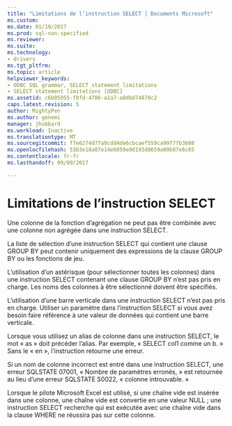 ```yaml
---
title: "Limitations de l’instruction SELECT | Documents Microsoft"
ms.custom: 
ms.date: 01/19/2017
ms.prod: sql-non-specified
ms.reviewer: 
ms.suite: 
ms.technology:
- drivers
ms.tgt_pltfrm: 
ms.topic: article
helpviewer_keywords:
- ODBC SQL grammar, SELECT statement limitations
- SELECT statement limitations [ODBC]
ms.assetid: c6b05955-f8fd-4706-a1a7-a8dbd74870c2
caps.latest.revision: 5
author: MightyPen
ms.author: genemi
manager: jhubbard
ms.workload: Inactive
ms.translationtype: MT
ms.sourcegitcommit: f7e6274d77a9cdd4de6cbcaef559ca99f77b3608
ms.openlocfilehash: 53b3e18a07e14e6059a9d193d8659a09b87e6c65
ms.contentlocale: fr-fr
ms.lasthandoff: 09/09/2017

---
```

# <a name="select-statement-limitations"></a>Limitations de l’instruction SELECT
Une colonne de la fonction d’agrégation ne peut pas être combinée avec une colonne non agrégée dans une instruction SELECT.  
  
 La liste de sélection d’une instruction SELECT qui contient une clause GROUP BY peut contenir uniquement des expressions de la clause GROUP BY ou les fonctions de jeu.  
  
 L’utilisation d’un astérisque (pour sélectionner toutes les colonnes) dans une instruction SELECT contenant une clause GROUP BY n’est pas pris en charge. Les noms des colonnes à être sélectionné doivent être spécifiés.  
  
 L’utilisation d’une barre verticale dans une instruction SELECT n’est pas pris en charge. Utiliser un paramètre dans l’instruction SELECT si vous avez besoin faire référence à une valeur de données qui contient une barre verticale.  
  
 Lorsque vous utilisez un alias de colonne dans une instruction SELECT, le mot « as » doit précéder l’alias. Par exemple, « SELECT col1 comme un b. » Sans le « en », l’instruction retourne une erreur.  
  
 Si un nom de colonne incorrect est entré dans une instruction SELECT, une erreur SQLSTATE 07001, « Nombre de paramètres erronés, » est retournée au lieu d’une erreur SQLSTATE S0022, « colonne introuvable. »  
  
 Lorsque le pilote Microsoft Excel est utilisé, si une chaîne vide est insérée dans une colonne, une chaîne vide est convertie en une valeur NULL ; une instruction SELECT recherche qui est exécutée avec une chaîne vide dans la clause WHERE ne réussira pas sur cette colonne.

